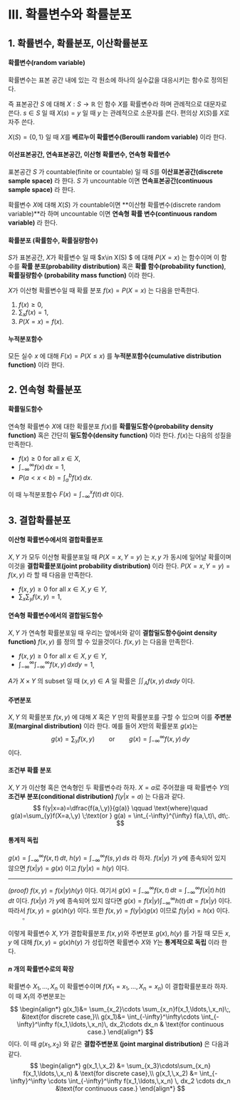 III. 확률변수와 확률분포
===





## 1. 확률변수, 확률분포, 이산확률분포



#### 확률변수(random variable)

확률변수는 표본 공간 내에 있는 각 원소에 하나의 실수값을 대응시키는 함수로 정의된다.

즉 표본공간 $S$ 에 대해  $X: S \to \mathbb{R}$ 인 함수 $X$를 확률변수라 하며 관례적으로 대문자로 쓴다. $s\in S$ 일 때 $X(s)=y$ 일 때 $y$ 는 관례적으로 소문자를 쓴다. 편의상  $X(S)$를 $X$로 자주 쓴다.

$X(S) =\{0,\,1\}$ 일 때 $X$를 **베르누이 확률변수(Beroulli random variable)** 이라 한다.



#### 이산표본공간, 연속표본공간, 이산형 확률변수, 연속형 확률변수

표본공간 $S$ 가 countable(finite or countable) 일 때 $S$를 **이산표본공간(discrete sample space)** 라 한다. $S$ 가 uncountable 이면 **연속표본공간(continuous sample space)** 라 한다.

확률변수 $X$에 대해 $X(S)$ 가 countable이면 **이산형 확률변수(discrete random variable)**라 하며 uncountable 이면 **연속형 확률 변수(continuous random variable)** 라 한다. 



#### 확률분포 (확률함수, 확률질량함수)

$S$가 표본공간, $X$가 확률변수 일 때 $x\in X(S) $ 에 대해 $P(X=x)$ 는 함수이며 이 함수를 **확률 분포(probability distribution)** 혹은 **확률 함수(probability function)**, **확률질량함수 (probability mass function)** 이라 한다.

$X$가 이산형 확률변수일 때 확률 분포 $f(x) = P(X=x)$ 는 다음을 만족한다.

1. $f(x) \ge 0$,
2. $\sum_x f(x) =1$,
3. $P(X=x)=f(x)$.



#### 누적분포함수

모든 실수 $x$ 에 대해 $F(x) = P(X\le x)$ 를 **누적분포함수(cumulative distribution function)** 이라 한다.



## 2. 연속형 확률분포



#### 확률밀도함수

연속형 확률변수 $X$에 대한 확률분포 $f(x)$를 **확률밀도함수(probability density function)** 혹은 간단히 **밀도함수(density function)** 이라 한다. $f(x)$는 다음의 성질을 만족한다.

- $f(x)\ge 0$ for all $x\in X$,
- $\displaystyle \int_{-\infty}^\infty f(x)\, dx=1$,
- $P(a<x<b)=\displaystyle \int_{a}^b f(x)\, dx$.



이 때 누적분포함수 $F(x) = \displaystyle \int_{-\infty}^x f(t)\,dt$ 이다.





## 3. 결합확률분포



#### 이산형 확률변수에서의 결합확률분포

$X,\,Y$ 가 모두 이산형 확률분포일 때 $P(X=x,\,Y=y)$ 는 $x,\,y$ 가 동시에 일어날 확률이며 이것을 **결합확률분포(joint probability distribution)** 이라 한다. $P(X=x,\,Y=y)=f(x,\,y)$ 라 할 때 다음을 만족한다.

- $f(x,\,y)\ge 0$ for all $x\in X,\, y \in Y$,
- $\displaystyle \sum_x \sum_y f(x,\,y)=1$,



#### 연속형 확률변수에서의 결합밀도함수

$X,\,Y$ 가 연속형 확률분포일 때 우리는 앞에서와 같이 **결합밀도함수(joint density function)** $f(x,\,y)$ 를 정의 할 수 있을것이다. $f(x,\,y)$ 는 다음을 만족한다.

- $f(x,\,y)\ge 0$ for all $x\in X,\, y \in Y$,
- $\displaystyle \int_{-\infty}^\infty \int_{-\infty}^\infty f(x,\,y)\, dxdy=1$,

$A$가 $X\times Y$ 의 subset 일 때 $(x,\,y)\in A$ 일 확률은 $\displaystyle \iint_A f(x,\,y)\,dxdy$ 이다.



#### 주변분포

$X,\,Y$ 의 확률분포 $f(x,\,y)$ 에 대해 $X$ 혹은 $Y$ 만의 확률분포를 구할 수 있으며 이를 **주변분포(marginal distribution)** 이라 한다. 예를 들어 $X$만의 확률분포 $g(x)$는
$$
g(x)=\sum_y f(x,\,y)\qquad \text{or} \qquad g(x)=\int_{-\infty}^\infty f(x,\,y)\,dy
$$
이다.



#### 조건부 확률 분포

$X,\,Y$ 가 이산형 혹은 연속형인 두 확률변수라 하자. $X=a$로 주어졌을 때 확률변수 $Y$의 **조건부 분포(conditional distribution)** $f(y|x=a)$ 는 다음과 같다.
$$
f(y|x=a)=\dfrac{f(a,\,y)}{g(a)} \qquad \text{where}\quad g(a)=\sum_{y}f(X=a,\,y) \;\text{or } g(a) = \int_{-\infty}^{\infty} f(a,\,t)\, dt\;.
$$



#### 통계적 독립

$\displaystyle g(x)=\int_{-\infty}^\infty f(x,\,t)\,dt$, $\displaystyle h(y)=\int_{-\infty}^\infty f(s,\,y)\,ds$ 라 하자. $f(x|y)$ 가 $y$에 종속되어 있지 않으면 $f(x|y)=g(x)$ 이고 $f(y|x)=h(y)$ 이다.

---

*(proof)* $f(x,\,y)=f(x|y)h(y)$ 이다. 여기서 $\displaystyle g(x) = \int_{-\infty}^\infty f(x,\,t)\, dt = \int_{-\infty}^\infty f(x|t)\,h(t)\, dt$ 이다. $f(x|y)$ 가 $y$에 종속되어 있지 않다면 $\displaystyle g(x) = f(x|y)\int_{-\infty}^\infty h(t)\, dt = f(x|y)$ 이다. 따라서 $f(x,\,y)=g(x)h(y)$ 이다. 또한 $f(x,\,y)=f(y|x)g(x)$ 이므로 $f(y|x)=h(x)$ 이다. $\qquad \square$ 



이렇게 확률변수 $X,\,Y$가 결합확률분포 $f(x,\,y)$와 주변분포 $g(x),\,h(y)$ 를 가질 때 모든 $x,\,y$ 에 대해 $f(x,\,y)=g(x)h(y)$ 가 성립하면 확률변수 $X$와 $Y$는 **통계적으로 독립** 이라 한다.



#### $n$ 개의 확률변수로의 확장

확률변수 $X_1,\ldots,\,X_n$ 이 확률변수이며 $f(X_1=x_1,\ldots,\,X_n=x_n)$ 이 결합확률분포라 하자. 이 때 $X_1$의 주변분포는
$$
\begin{align*}
g(x_1)&= \sum_{x_2}\cdots \sum_{x_n}f(x_1,\ldots,\,x_n)\;, &\text{for discrete case,}\\
g(x_1)&= \int_{-\infty}^\infty\cdots \int_{-\infty}^\infty f(x_1,\ldots,\,x_n)\, dx_2\cdots dx_n & \text{for continuous case.}
\end{align*}
$$
이다. 이 때 $g(x_1,\,x_2)$ 와 같은 **결합주변분포 (joint marginal distribution)** 은 다음과 같다.
$$
\begin{align*}
g(x_1,\,x_2) &= \sum_{x_3}\cdots\sum_{x_n} f(x_1,\ldots,\,x_n) & \text{for discrete case},\\
g(x_1,\,x_2) &= \int_{-\infty}^\infty \cdots \int_{-\infty}^\infty f(x_1,\ldots,\,x_n) \, dx_2 \cdots dx_n &\text{for continuous case.}
\end{align*}
$$











